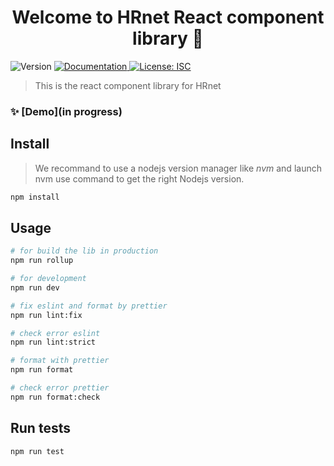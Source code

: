 <h1 align="center">Welcome to HRnet React component library 👋</h1>
<p>
  <img alt="Version" src="https://img.shields.io/badge/version-0.0.1-blue.svg?cacheSeconds=2592000" />
  <a href="in progress" target="_blank">
    <img alt="Documentation" src="https://img.shields.io/badge/documentation-yes-brightgreen.svg" />
  </a>
  <a href="#" target="_blank">
    <img alt="License: ISC" src="https://img.shields.io/badge/License-ISC-yellow.svg" />
  </a>
</p>

> This is the react component library for HRnet

### ✨ [Demo](in progress)

## Install
> We recommand to use a nodejs version manager like *nvm* and launch nvm use command to get the right Nodejs version.

```sh
npm install
```

## Usage

```sh
# for build the lib in production
npm run rollup

# for development
npm run dev

# fix eslint and format by prettier
npm run lint:fix

# check error eslint
npm run lint:strict

# format with prettier
npm run format

# check error prettier
npm run format:check
```

## Run tests

```sh
npm run test
```